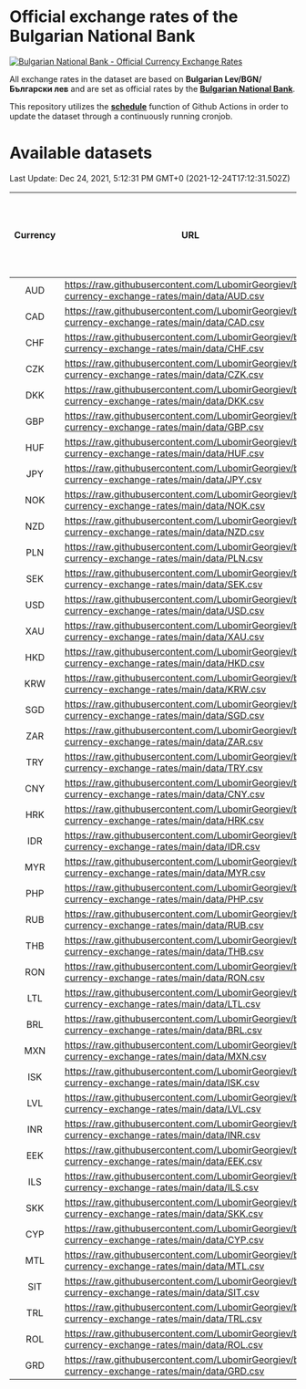 # Official exchange rates of the Bulgarian National Bank

[![Bulgarian National Bank - Official Currency Exchange Rates](https://github.com/LubomirGeorgiev/bnb-currency-exchange-rates/actions/workflows/update-rates.yml/badge.svg?branch=main)](https://github.com/LubomirGeorgiev/bnb-currency-exchange-rates/actions/workflows/update-rates.yml)

All exchange rates in the dataset are based on **Bulgarian Lev/BGN/Български лев** and are set as official rates by the [**Bulgarian National Bank**](https://www.bnb.bg/Statistics/StExternalSector/StExchangeRates/StERForeignCurrencies/index.htm?toLang=_EN).

This repository utilizes the [**schedule**](https://docs.github.com/en/actions/reference/events-that-trigger-workflows) function of Github Actions in order to update the dataset through a continuously running cronjob.

# Available datasets

<!-- START LINKS (DO NOT EVER FU*ING DELETE THIS COMMENT FOR THE LOVE OF YOUR LIFE!!! IF YOU ARE CURIOS HOW IT WORKS, YOU CAN HAVE A LOOK AT ./src/updateReadme.ts) -->

Last Update: Dec 24, 2021, 5:12:31 PM GMT+0 (2021-12-24T17:12:31.502Z)

| Currency | URL                                                                                             | Number of records | Number of missing days that were filled in |
| :------: | ----------------------------------------------------------------------------------------------- | :---------------: | :----------------------------------------: |
|   AUD    | https://raw.githubusercontent.com/LubomirGeorgiev/bnb-currency-exchange-rates/main/data/AUD.csv |       7997        |                    2469                    |
|   CAD    | https://raw.githubusercontent.com/LubomirGeorgiev/bnb-currency-exchange-rates/main/data/CAD.csv |       7997        |                    2469                    |
|   CHF    | https://raw.githubusercontent.com/LubomirGeorgiev/bnb-currency-exchange-rates/main/data/CHF.csv |       7997        |                    2469                    |
|   CZK    | https://raw.githubusercontent.com/LubomirGeorgiev/bnb-currency-exchange-rates/main/data/CZK.csv |       7997        |                    2469                    |
|   DKK    | https://raw.githubusercontent.com/LubomirGeorgiev/bnb-currency-exchange-rates/main/data/DKK.csv |       7997        |                    2469                    |
|   GBP    | https://raw.githubusercontent.com/LubomirGeorgiev/bnb-currency-exchange-rates/main/data/GBP.csv |       7997        |                    2469                    |
|   HUF    | https://raw.githubusercontent.com/LubomirGeorgiev/bnb-currency-exchange-rates/main/data/HUF.csv |       7997        |                    2469                    |
|   JPY    | https://raw.githubusercontent.com/LubomirGeorgiev/bnb-currency-exchange-rates/main/data/JPY.csv |       7997        |                    2469                    |
|   NOK    | https://raw.githubusercontent.com/LubomirGeorgiev/bnb-currency-exchange-rates/main/data/NOK.csv |       7997        |                    2469                    |
|   NZD    | https://raw.githubusercontent.com/LubomirGeorgiev/bnb-currency-exchange-rates/main/data/NZD.csv |       7997        |                    2469                    |
|   PLN    | https://raw.githubusercontent.com/LubomirGeorgiev/bnb-currency-exchange-rates/main/data/PLN.csv |       7997        |                    2469                    |
|   SEK    | https://raw.githubusercontent.com/LubomirGeorgiev/bnb-currency-exchange-rates/main/data/SEK.csv |       7997        |                    2469                    |
|   USD    | https://raw.githubusercontent.com/LubomirGeorgiev/bnb-currency-exchange-rates/main/data/USD.csv |       7997        |                    2469                    |
|   XAU    | https://raw.githubusercontent.com/LubomirGeorgiev/bnb-currency-exchange-rates/main/data/XAU.csv |       7997        |                    2471                    |
|   HKD    | https://raw.githubusercontent.com/LubomirGeorgiev/bnb-currency-exchange-rates/main/data/HKD.csv |       7695        |                    2378                    |
|   KRW    | https://raw.githubusercontent.com/LubomirGeorgiev/bnb-currency-exchange-rates/main/data/KRW.csv |       7695        |                    2378                    |
|   SGD    | https://raw.githubusercontent.com/LubomirGeorgiev/bnb-currency-exchange-rates/main/data/SGD.csv |       7695        |                    2378                    |
|   ZAR    | https://raw.githubusercontent.com/LubomirGeorgiev/bnb-currency-exchange-rates/main/data/ZAR.csv |       7695        |                    2378                    |
|   TRY    | https://raw.githubusercontent.com/LubomirGeorgiev/bnb-currency-exchange-rates/main/data/TRY.csv |       6177        |                    1908                    |
|   CNY    | https://raw.githubusercontent.com/LubomirGeorgiev/bnb-currency-exchange-rates/main/data/CNY.csv |       6057        |                    1872                    |
|   HRK    | https://raw.githubusercontent.com/LubomirGeorgiev/bnb-currency-exchange-rates/main/data/HRK.csv |       6057        |                    1872                    |
|   IDR    | https://raw.githubusercontent.com/LubomirGeorgiev/bnb-currency-exchange-rates/main/data/IDR.csv |       6057        |                    1872                    |
|   MYR    | https://raw.githubusercontent.com/LubomirGeorgiev/bnb-currency-exchange-rates/main/data/MYR.csv |       6057        |                    1872                    |
|   PHP    | https://raw.githubusercontent.com/LubomirGeorgiev/bnb-currency-exchange-rates/main/data/PHP.csv |       6057        |                    1872                    |
|   RUB    | https://raw.githubusercontent.com/LubomirGeorgiev/bnb-currency-exchange-rates/main/data/RUB.csv |       6057        |                    1872                    |
|   THB    | https://raw.githubusercontent.com/LubomirGeorgiev/bnb-currency-exchange-rates/main/data/THB.csv |       6057        |                    1872                    |
|   RON    | https://raw.githubusercontent.com/LubomirGeorgiev/bnb-currency-exchange-rates/main/data/RON.csv |       5998        |                    1854                    |
|   LTL    | https://raw.githubusercontent.com/LubomirGeorgiev/bnb-currency-exchange-rates/main/data/LTL.csv |       5155        |                    1584                    |
|   BRL    | https://raw.githubusercontent.com/LubomirGeorgiev/bnb-currency-exchange-rates/main/data/BRL.csv |       5087        |                    1575                    |
|   MXN    | https://raw.githubusercontent.com/LubomirGeorgiev/bnb-currency-exchange-rates/main/data/MXN.csv |       5087        |                    1575                    |
|   ISK    | https://raw.githubusercontent.com/LubomirGeorgiev/bnb-currency-exchange-rates/main/data/ISK.csv |       4997        |                    1547                    |
|   LVL    | https://raw.githubusercontent.com/LubomirGeorgiev/bnb-currency-exchange-rates/main/data/LVL.csv |       4790        |                    1470                    |
|   INR    | https://raw.githubusercontent.com/LubomirGeorgiev/bnb-currency-exchange-rates/main/data/INR.csv |       4720        |                    1461                    |
|   EEK    | https://raw.githubusercontent.com/LubomirGeorgiev/bnb-currency-exchange-rates/main/data/EEK.csv |       4000        |                    1226                    |
|   ILS    | https://raw.githubusercontent.com/LubomirGeorgiev/bnb-currency-exchange-rates/main/data/ILS.csv |       3994        |                    1240                    |
|   SKK    | https://raw.githubusercontent.com/LubomirGeorgiev/bnb-currency-exchange-rates/main/data/SKK.csv |       2970        |                    912                     |
|   CYP    | https://raw.githubusercontent.com/LubomirGeorgiev/bnb-currency-exchange-rates/main/data/CYP.csv |       2906        |                    890                     |
|   MTL    | https://raw.githubusercontent.com/LubomirGeorgiev/bnb-currency-exchange-rates/main/data/MTL.csv |       2604        |                    799                     |
|   SIT    | https://raw.githubusercontent.com/LubomirGeorgiev/bnb-currency-exchange-rates/main/data/SIT.csv |       2542        |                    778                     |
|   TRL    | https://raw.githubusercontent.com/LubomirGeorgiev/bnb-currency-exchange-rates/main/data/TRL.csv |       1818        |                    559                     |
|   ROL    | https://raw.githubusercontent.com/LubomirGeorgiev/bnb-currency-exchange-rates/main/data/ROL.csv |       1697        |                    524                     |
|   GRD    | https://raw.githubusercontent.com/LubomirGeorgiev/bnb-currency-exchange-rates/main/data/GRD.csv |        361        |                    109                     |

<!-- END LINKS (DO NOT EVER FU*ING DELETE THIS COMMENT FOR THE LOVE OF YOUR LIFE!!! IF YOU ARE CURIOS HOW IT WORKS, YOU CAN HAVE A LOOK AT ./src/updateReadme.ts) -->
